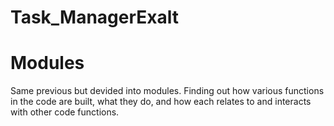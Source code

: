 # Task_ManagerExalt
# Modules
Same previous but devided into modules.
Finding out how various functions in the code are built, what they do, and how each relates to and interacts with other code functions.
